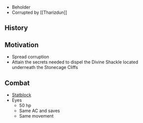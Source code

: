 * Beholder
* Corrupted by [[Tharizdun]]

## History


## Motivation

* Spread corruption
* Attain the secrets needed to dispel the Divine Shackle located underneath the Stonecage Cliffs

## Combat

* [Statblock](https://www.dndbeyond.com/monsters/4685017-xyrrath)
* Eyes
	* 50 hp
	* Same AC and saves
	* Same movement
	